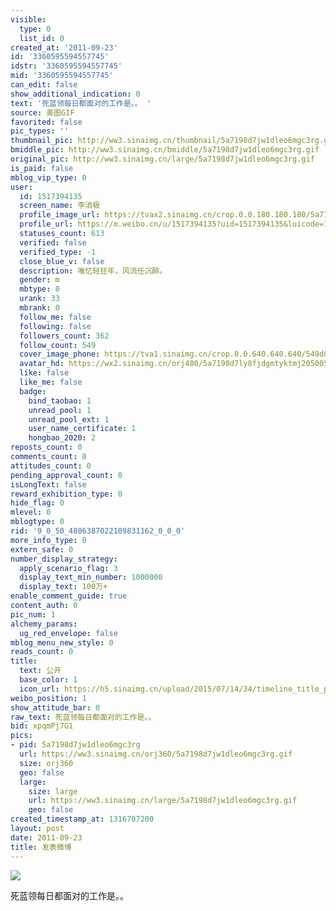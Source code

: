 ```yaml
---
visible:
  type: 0
  list_id: 0
created_at: '2011-09-23'
id: '3360595594557745'
idstr: '3360595594557745'
mid: '3360595594557745'
can_edit: false
show_additional_indication: 0
text: '死蓝领每日都面对的工作是。。 '
source: 美图GIF
favorited: false
pic_types: ''
thumbnail_pic: http://ww3.sinaimg.cn/thumbnail/5a7198d7jw1dleo6mgc3rg.gif
bmiddle_pic: http://ww3.sinaimg.cn/bmiddle/5a7198d7jw1dleo6mgc3rg.gif
original_pic: http://ww3.sinaimg.cn/large/5a7198d7jw1dleo6mgc3rg.gif
is_paid: false
mblog_vip_type: 0
user:
  id: 1517394135
  screen_name: 李消极
  profile_image_url: https://tvax2.sinaimg.cn/crop.0.0.180.180.180/5a7198d7ly8fjdgmtyktmj20500500so.jpg?KID=imgbed,tva&Expires=1606399870&ssig=PELXGiQEZg
  profile_url: https://m.weibo.cn/u/1517394135?uid=1517394135&luicode=10000011&lfid=2304131517394135_-_WEIBO_SECOND_PROFILE_WEIBO
  statuses_count: 613
  verified: false
  verified_type: -1
  close_blue_v: false
  description: 唯忆轻狂年，风流任沉醉。
  gender: m
  mbtype: 0
  urank: 33
  mbrank: 0
  follow_me: false
  following: false
  followers_count: 362
  follow_count: 549
  cover_image_phone: https://tva1.sinaimg.cn/crop.0.0.640.640.640/549d0121tw1egm1kjly3jj20hs0hsq4f.jpg
  avatar_hd: https://wx2.sinaimg.cn/orj480/5a7198d7ly8fjdgmtyktmj20500500so.jpg
  like: false
  like_me: false
  badge:
    bind_taobao: 1
    unread_pool: 1
    unread_pool_ext: 1
    user_name_certificate: 1
    hongbao_2020: 2
reposts_count: 0
comments_count: 0
attitudes_count: 0
pending_approval_count: 0
isLongText: false
reward_exhibition_type: 0
hide_flag: 0
mlevel: 0
mblogtype: 0
rid: '9_0_50_4806387022109831162_0_0_0'
more_info_type: 0
extern_safe: 0
number_display_strategy:
  apply_scenario_flag: 3
  display_text_min_number: 1000000
  display_text: 100万+
enable_comment_guide: true
content_auth: 0
pic_num: 1
alchemy_params:
  ug_red_envelope: false
mblog_menu_new_style: 0
reads_count: 0
title:
  text: 公开
  base_color: 1
  icon_url: https://h5.sinaimg.cn/upload/2015/07/14/34/timeline_title_public_default.png
weibo_position: 1
show_attitude_bar: 0
raw_text: 死蓝领每日都面对的工作是。。 ​​​
bid: xpqmPj7G1
pics:
- pid: 5a7198d7jw1dleo6mgc3rg
  url: https://ww3.sinaimg.cn/orj360/5a7198d7jw1dleo6mgc3rg.gif
  size: orj360
  geo: false
  large:
    size: large
    url: https://ww3.sinaimg.cn/large/5a7198d7jw1dleo6mgc3rg.gif
    geo: false
created_timestamp_at: 1316707200
layout: post
date: 2011-09-23
title: 发表微博
---
```


![](http://ww3.sinaimg.cn/large/5a7198d7jw1dleo6mgc3rg.gif)

死蓝领每日都面对的工作是。。 

